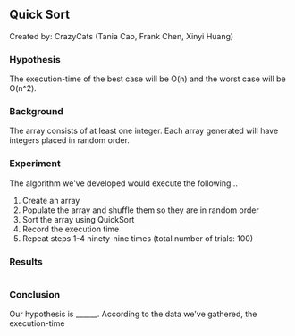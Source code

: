 ## Quick Sort
Created by: CrazyCats (Tania Cao, Frank Chen, Xinyi Huang)

### Hypothesis
The execution-time of the best case will be O(n) and the worst case will be O(n^2).

### Background
The array consists of at least one integer. Each array generated will have integers placed in random order.

### Experiment
The algorithm we've developed would execute the following...
1. Create an array
2. Populate the array and shuffle them so they are in random order
3. Sort the array using QuickSort
4. Record the execution time 
5. Repeat steps 1-4 ninety-nine times (total number of trials: 100)

### Results
![]()

### Conclusion
Our hypothesis is ______. According to the data we've gathered, the execution-time 
